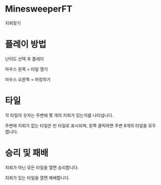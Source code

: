 # MinesweeperFT

지뢰찾기

# 플레이 방법

난이도 선택 후 플레이

마우스 왼쪽 = 타일 열기

마우스 오른쪽 = 마킹하기

# 타일

각 타일의 숫자는 주변에 몇 개의 지뢰가 있는지를 나타냅니다.

주변에 지뢰가 없는 타일은 빈 타일로 표시되며, 왼쪽 클릭하면 주변 8개의 타일을 모두 엽니다.

# 승리 및 패배

지뢰가 아닌 모든 타일을 열면 승리합니다.

지뢰가 있는 타일을 열면 패배합니다.
